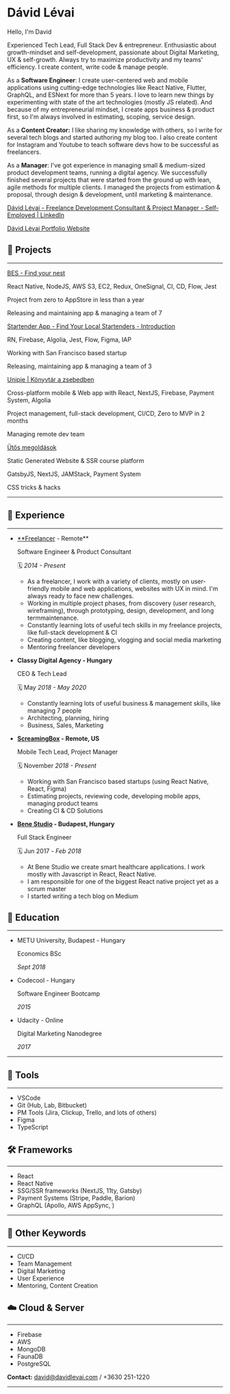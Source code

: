 # Dávid Lévai

Hello, I'm David

Experienced Tech Lead, Full Stack Dev & entrepreneur. Enthusiastic about growth-mindset and self-development, passionate about Digital Marketing, UX & self-growth. Always try to maximize productivity and my teams' efficiency. I create content, write code & manage people.

As a **Software Engineer**: I create user-centered web and mobile applications using cutting-edge technologies like React Native, Flutter, GraphQL, and ESNext for more than 5 years. I love to learn new things by experimenting with state of the art technologies (mostly JS related). And because of my entrepreneurial mindset, I create apps business & product first, so I'm always involved in estimating, scoping, service design.

As a **Content Creator:** I like sharing my knowledge with others, so I write for several tech blogs and started authoring my blog too. I also create content for Instagram and Youtube to teach software devs how to be successful as freelancers.

As a **Manager**: I've got experience in managing small & medium-sized product development teams, running a digital agency. We successfully finished several projects that were started from the ground up with lean, agile methods for multiple clients. I managed the projects from estimation & proposal, through design & development, until marketing & maintenance.

[Dávid Lévai - Freelance Development Consultant &amp; Project Manager - Self-Employed | LinkedIn](https://www.linkedin.com/in/dlevai94/)

[Dávid Lévai Portfolio Website](https://davidlevai.com)

## 📲 Projects

---

[BES - Find your nest](https://hello.bybes.com)

React Native, NodeJS, AWS S3, EC2, Redux, OneSignal, CI, CD, Flow, Jest

Project from zero to AppStore in less than a year

Releasing and maintaining app & managing a team of 7

[Startender App - Find Your Local Startenders - Introduction](https://startenderapp.com)

RN, Firebase, Algolia, Jest, Flow, Figma, IAP

Working with San Francisco based startup

Releasing, maintaining app & managing a team of 3

[Unipie | Könyvtár a zsebedben](https://unipieapp.com)

Cross-platform mobile & Web app with React, NextJS, Firebase, Payment System, Algolia

Project management, full-stack development, CI/CD, Zero to MVP in 2 months

Managing remote dev team

[Ütős megoldások](https://gazduig.com)

Static Generated Website & SSR course platform

GatsbyJS, NextJS, JAMStack, Payment System

CSS tricks & hacks

---

## 💼 Experience

---

- [**Freelancer](https://davidlevai.com) - Remote**

    Software Engineer & Product Consultant

    🗓 *2014 - Present*

    - As a freelancer, I work with a variety of clients, mostly on user-friendly mobile and web applications, websites with UX in mind. I'm always ready to face new challenges.
    - Working in multiple project phases, from discovery​​ ​(user​ ​research,​ ​wireframing),​ ​through​ ​prototyping,​ design,​ ​development, and​ ​long​ ​term​ ​maintenance.
    - Constantly learning lots of useful tech skills in my freelance projects, like full-stack development & CI
    - Creating content, like blogging, vlogging and social media marketing
    - Mentoring freelancer developers
- **Classy Digital Agency - Hungary**

    CEO & Tech Lead

    🗓 May *2018 - May 2020*

    - Constantly learning lots of useful business & management skills, like managing 7 people
    - Architecting, planning, hiring
    - Business, Sales, Marketing

- **[ScreamingBox](https://screamingbox.com) - Remote, US**

    Mobile Tech Lead, Project Manager

    🗓 November *2018 - Present*

    - Working with San Francisco based startups (using React Native, React, Figma)
    - Estimating projects, reviewing code, developing mobile apps, managing product teams
    - Creating CI & CD Solutions

- **[Bene Studio](https://benestudio.co) - Budapest, Hungary**

    Full Stack Engineer

    🗓 Jun 2017  *- Feb 2018*

    - At Bene Studio we create smart healthcare applications. I work mostly with Javascript in React, React Native.
    - I am responsible for one of the biggest React native project yet as a scrum master
    - I started writing a tech blog on Medium

## 🏫 Education

---

- METU University, Budapest - Hungary

    Economics BSc

    *Sept 2018*

- Codecool - Hungary

    Software Engineer Bootcamp

    *2015*

- Udacity - Online

    Digital Marketing Nanodegree

    *2017*

---

## 🔧 Tools

---

- VSCode
- Git (Hub, Lab, Bitbucket)
- PM Tools (Jira, Clickup, Trello, and lots of others)
- Figma
- TypeScript

## 🛠 Frameworks

---

- React
- React Native
- SSG/SSR frameworks (NextJS, 11ty, Gatsby)
- Payment Systems (Stripe, Paddle, Barion)
- GraphQL (Apollo, AWS AppSync, )

---

## 🍫 Other Keywords

---

- CI/CD
- Team Management
- Digital Marketing
- User Experience
- Mentoring, Content Creation

## ☁️ Cloud & Server

---

- Firebase
- AWS
- MongoDB
- FaunaDB
- PostgreSQL

**Contact:** david@davidlevai.com / +3630 251-1220

---
